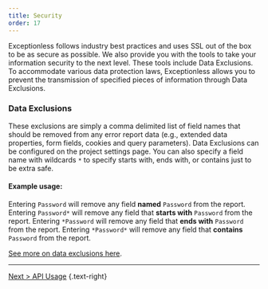 ```yaml
---
title: Security
order: 17
---
```

Exceptionless follows industry best practices and uses SSL out of the box to be as secure as possible. We also provide you with the tools to take your information security to the next level. These tools include Data Exclusions. To accommodate various data protection laws, Exceptionless allows you to prevent the transmission of specified pieces of information through Data Exclusions.

### Data Exclusions

These exclusions are simply a comma delimited list of field names that should be removed from any error report data (e.g., extended data properties, form fields, cookies and query parameters). Data Exclusions can be configured on the project settings page. You can also specify a field name with wildcards `*` to specify starts with, ends with, or contains just to be extra safe.

#### Example usage:

Entering `Password` will remove any field **named** `Password` from the report.
Entering `Password*` will remove any field that **starts with** `Password` from the report.
Entering `*Password` will remove any field that **ends with** `Password` from the report.
Entering `*Password*` will remove any field that **contains** `Password` from the report.

[See more on data exclusions here](project-settings/#data-exclusions).

---

[Next > API Usage](api/index.md) {.text-right}
